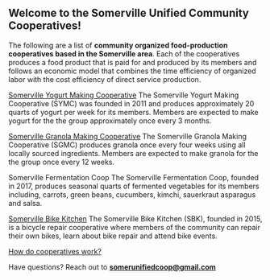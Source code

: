 ## Welcome to the Somerville Unified Community Cooperatives!

The following are a list of **community organized food-production cooperatives based in the Somerville area**. Each of the cooperatives produces a food product that is paid for and produced by its members and follows an economic model that combines the time efficiency of organized labor with the cost efficiency of direct service production.


[Somerville Yogurt Making Cooperative](http://www.somervilleyogurtmakingcoop.wordpress.com) 
The Somerville Yogurt Making Cooperative (SYMC) was founded in 2011 and produces approximately 20 quarts of yogurt per week for its members. Members are expected to make yogurt for the the group approximately once every 3 months. 

[Somerville Granola Making Cooperative](http://www.somervillegranolamakingcoop.github.io/)
The Somerville Granola Making Cooperative (SGMC) produces granola once every four weeks using all locally sourced ingredients. Members are expected to make granola for the the group once every 12 weeks. 

Somerville Fermentation Coop
The Somerville Fermentation Coop, founded in 2017, produces seasonal quarts of fermented vegetables for its members including, carrots, green beans, cucumbers, kimchi, sauerkraut asparagus and salsa.

[Somerville Bike Kitchen](http://www.somervillebikekitchen.org/)
The Somerville Bike Kitchen (SBK), founded in 2015,  is a bicycle repair cooperative where members of the community can repair their own bikes, learn about bike repair and attend bike events. 

[How do cooperatives work?](https://www.unifiedcommunitycooperative/Community-Coop/newpage)

Have questions? Reach out to **somerunifiedcoop@gmail.com** 
